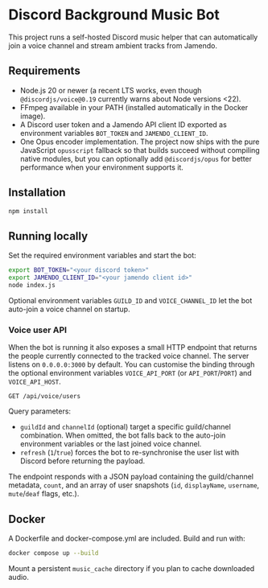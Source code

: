 # Discord Background Music Bot

This project runs a self-hosted Discord music helper that can automatically join a voice channel and stream ambient tracks from Jamendo.

## Requirements

- Node.js 20 or newer (a recent LTS works, even though `@discordjs/voice@0.19` currently warns about Node versions <22).
- FFmpeg available in your PATH (installed automatically in the Docker image).
- A Discord user token and a Jamendo API client ID exported as environment variables `BOT_TOKEN` and `JAMENDO_CLIENT_ID`.
- One Opus encoder implementation. The project now ships with the pure JavaScript `opusscript` fallback so that builds succeed without compiling native modules, but you can optionally add `@discordjs/opus` for better performance when your environment supports it.

## Installation

```bash
npm install
```

## Running locally

Set the required environment variables and start the bot:

```bash
export BOT_TOKEN="<your discord token>"
export JAMENDO_CLIENT_ID="<your jamendo client id>"
node index.js
```

Optional environment variables `GUILD_ID` and `VOICE_CHANNEL_ID` let the bot auto-join a voice channel on startup.

### Voice user API

When the bot is running it also exposes a small HTTP endpoint that returns the people currently connected to the tracked voice
channel. The server listens on `0.0.0.0:3000` by default. You can customise the binding through the optional environment
variables `VOICE_API_PORT` (or `API_PORT`/`PORT`) and `VOICE_API_HOST`.

```
GET /api/voice/users
```

Query parameters:

- `guildId` and `channelId` (optional) target a specific guild/channel combination. When omitted, the bot falls back to the
  auto-join environment variables or the last joined voice channel.
- `refresh` (`1`/`true`) forces the bot to re-synchronise the user list with Discord before returning the payload.

The endpoint responds with a JSON payload containing the guild/channel metadata, `count`, and an array of user snapshots
(`id`, `displayName`, `username`, `mute`/`deaf` flags, etc.).

## Docker

A Dockerfile and docker-compose.yml are included. Build and run with:

```bash
docker compose up --build
```

Mount a persistent `music_cache` directory if you plan to cache downloaded audio.
